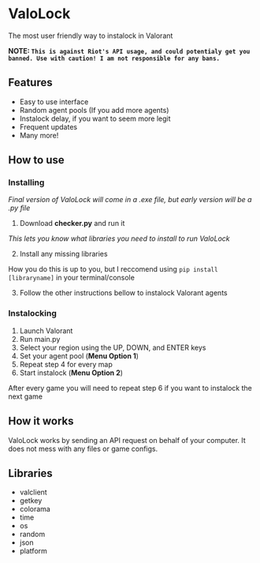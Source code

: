 # ValoLock

The most user friendly way to instalock in Valorant

**NOTE: `This is against Riot's API usage, and could potentialy get you banned. Use with caution! I am not responsible for any bans.`**

## Features
- Easy to use interface
- Random agent pools (If you add more agents)
- Instalock delay, if you want to seem more legit
- Frequent updates
- Many more!

## How to use

### Installing

*Final version of ValoLock will come in a .exe file, but early version will be a .py file*

1. Download **checker.py** and run it

*This lets you know what libraries you need to install to run ValoLock*

2. Install any missing libraries

How you do this is up to you, but I reccomend using `pip install [libraryname]` in your terminal/console

3. Follow the other instructions bellow to instalock Valorant agents

### Instalocking

1. Launch Valorant
2. Run main.py
3. Select your region using the UP, DOWN, and ENTER keys
4. Set your agent pool (**Menu Option 1**)
5. Repeat step 4 for every map
6. Start instalock (**Menu Option 2**)

After every game you will need to repeat step 6 if you want to instalock the next game

## How it works

ValoLock works by sending an API request on behalf of your computer. It does not mess with any files or game configs.

## Libraries

- valclient
- getkey
- colorama
- time
- os
- random
- json
- platform
